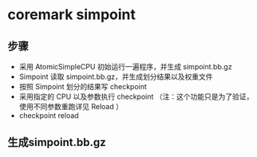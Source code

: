 # coremark simpoint

## 步骤
+   采用 AtomicSimpleCPU 初始运行一遍程序，并生成 simpoint.bb.gz
+   Simpoint 读取 simpoint.bb.gz，并生成划分结果以及权重文件
+   按照 Simpoint 划分的结果写 checkpoint
+   采用指定的 CPU 以及参数执行 checkpoint （注：这个功能只是为了验证，使用不同参数重跑详见 Reload ）
+   checkpoint reload


## 生成simpoint.bb.gz
